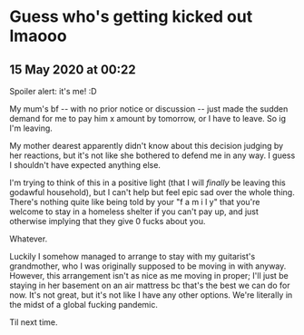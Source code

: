 # Guess who's getting kicked out lmaooo

## 15 May 2020 at 00:22

Spoiler alert: it's me! :D

My mum's bf -- with no prior notice or discussion -- just made the sudden demand for me to pay him x amount by tomorrow, or I have to leave. So ig I'm leaving.

My mother dearest apparently didn't know about this decision judging by her reactions, but it's not like she bothered to defend me in any way. I guess I shouldn't have expected anything else.

I'm trying to think of this in a positive light (that I will *finally* be leaving this godawful household), but I can't help but feel epic sad over the whole thing. There's nothing quite like being told by your "f a m i l y" that you're welcome to stay in a homeless shelter if you can't pay up, and just otherwise implying that they give 0 fucks about you.

Whatever.
 
Luckily I somehow managed to arrange to stay with my guitarist's grandmother, who I was originally supposed to be moving in with anyway. However, this arrangement isn't as nice as me moving in proper; I'll just be staying in her basement on an air mattress bc that's the best we can do for now. It's not great, but it's not like I have any other options. We're literally in the midst of a global fucking pandemic.

Til next time.